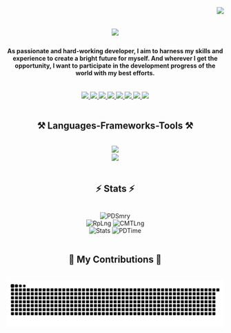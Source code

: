 <img align="right" src="https://visitor-badge.laobi.icu/badge?page_id=lifaet.lifaet" />

<h1 align="center">
  <img src="https://readme-typing-svg.herokuapp.com/?font=Righteous&size=35&center=true&vCenter=true&width=500&height=70&duration=4000&lines=Hi+There!+👋;+I'+Lifaet+Hossain+Zim;"/>
</h1>

<h4 align="center">As passionate and hard-working developer, I aim to harness my skills and experience to create a bright future for myself. And wherever I get the opportunity, I want to participate in the development progress of the world with my best efforts.</h4>

<br />

<div align="center">
  <a href="https://github.com/lifaet">
    <img src="https://img.shields.io/badge/GitHub-100000?style=for-the-badge&logo=github&logoColor=white" />
  </a>
  <a href="https://facebook.com/lifaet">
    <img src="https://img.shields.io/badge/Facebook-1877F2?style=for-the-badge&logo=facebook&logoColor=white" />
  </a>
  <a href="https://instagram.com/lifaet" target="_blank">
    <img src="https://img.shields.io/badge/Instagram-E4405F?style=for-the-badge&logo=instagram&logoColor=white"/>
  </a>
  <a href="https://linkedin.com/in/lifaet" target="_blank">
    <img src="https://img.shields.io/badge/LinkedIn-0077B5?style=for-the-badge&logo=linkedin&logoColor=white"/>
  </a>
  <a href="https://t.me/lifaet" target="_blank">
    <img src="https://img.shields.io/badge/Telegram-2CA5E0?style=for-the-badge&logo=telegram&logoColor=white"/>
  </a>
  <a href="https://x.com/lifaeth" target="_blank">
    <img src="https://img.shields.io/badge/X-000000?style=for-the-badge&logo=x&logoColor=white"/>
  </a>
  <a href="mailto:lifaethossain@gmail.com">
    <img src="https://img.shields.io/badge/Gmail-333333?style=for-the-badge&logo=gmail&logoColor=red" />
  </a>
  <a href="https://lifaet.github.io" target="_blank">
    <img src="https://img.shields.io/badge/website-000000?style=for-the-badge&logo=About.me&logoColor=white"/>
  </a>
</div>

<br/>

<h2 align="center">⚒️ Languages-Frameworks-Tools ⚒️</h2>
<br />
<div align="center">
  <img src="https://skillicons.dev/icons?i=html,css,bootstrap,nodejs,javascript,python,c,cpp,java" />
  <br />
  <img src="https://skillicons.dev/icons?i=vscode,visualstudio,github,git,figma,arduino,azure,cloudflare,gcp,supabase,heroku,linux," />
</div>

<br />

<h2 align="center">⚡ Stats ⚡</h2>
<br />
<div align=center>
  <img src="https://github-profile-summary-cards.vercel.app/api/cards/profile-details?username=lifaet&theme=react" alt="PDSmry" />
  <br/>
  <img src="https://github-profile-summary-cards.vercel.app/api/cards/repos-per-language?username=lifaet&theme=react" alt="RpLng" />
  <img src="https://github-profile-summary-cards.vercel.app/api/cards/most-commit-language?username=lifaet&theme=react" alt="CMTLng" />
  <br/>
  <img src="https://github-profile-summary-cards.vercel.app/api/cards/stats?username=lifaet&theme=react" alt="Stats" />
  <img src="https://github-profile-summary-cards.vercel.app/api/cards/productive-time?username=lifaet&theme=react" alt="PDTime" />
</div>

<br />

<div align="center">
  <h2>🐍 My Contributions 🐍</h2>
  <br/>
  <img src="https://raw.githubusercontent.com/lifaet/lifaet/output/github-contribution-grid-snake.svg" alt="SnakeEMCnt"/>
  <br /><br /><br />
</div>